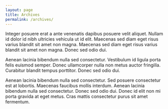 ```yaml
---
layout: page
title: Archives
permalink: /archives/
---
```


Integer posuere erat a ante venenatis dapibus posuere velit aliquet. Nullam id dolor id nibh ultricies vehicula ut id elit. Maecenas sed diam eget risus varius blandit sit amet non magna. Maecenas sed diam eget risus varius blandit sit amet non magna. Donec sed odio dui.


Aenean lacinia bibendum nulla sed consectetur. Vestibulum id ligula porta felis euismod semper. Donec ullamcorper nulla non metus auctor fringilla. Curabitur blandit tempus porttitor. Donec sed odio dui.

Aenean lacinia bibendum nulla sed consectetur. Sed posuere consectetur est at lobortis. Maecenas faucibus mollis interdum. Aenean lacinia bibendum nulla sed consectetur. Donec sed odio dui. Donec id elit non mi porta gravida at eget metus. Cras mattis consectetur purus sit amet fermentum.